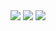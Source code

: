 <div align = "Center">
<img src="https://github-readme-stats.vercel.app/api?username=LecoSchmittElias&show_icons=true&theme=tokyonight"/> 
  
<img src="https://github-readme-streak-stats.herokuapp.com/?user=LecoSchmittElias&theme=tokyonight"/>
  
<img src="https://github-readme-stats-eight-theta.vercel.app/api/top-langs/?username=LecoSchmittElias&layout=compact&langs_count=8&theme=tokyonight&include_all_commits=true&count_private=true"/>
</div>
